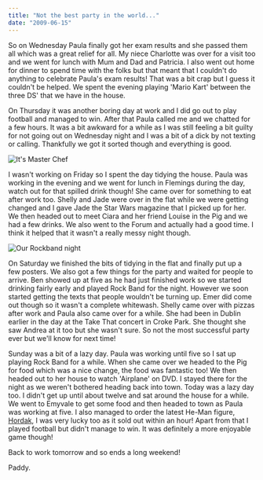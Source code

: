 ```yaml
---
title: "Not the best party in the world..."
date: "2009-06-15"
---
```

So on Wednesday Paula finally got her exam results and she passed them all which was a great relief for all. My niece Charlotte was over for a visit too and we went for lunch with Mum and Dad and Patricia. I also went out home for dinner to spend time with the folks but that meant that I couldn't do anything to celebrate Paula's exam results! That was a bit crap but I guess it couldn't be helped. We spent the evening playing 'Mario Kart' between the three DS' that we have in the house.

On Thursday it was another boring day at work and I did go out to play football and managed to win. After that Paula called me and we chatted for a few hours. It was a bit awkward for a while as I was still feeling a bit guilty for not going out on Wednesday night and I was a bit of a dick by not texting or calling. Thankfully we got it sorted though and everything is good.

![It's Master Chef](/images/P6140004.JPG "It's Master Chef")

I wasn't working on Friday so I spent the day tidying the house. Paula was working in the evening and we went for lunch in Flemings during the day, watch out for that spilled drink though! She came over for something to eat after work too. Shelly and Jade were over in the flat while we were getting changed and I gave Jade the Star Wars magazine that I picked up for her. We then headed out to meet Ciara and her friend Louise in the Pig and we had a few drinks. We also went to the Forum and actually had a good time. I think it helped that it wasn't a really messy night though.

![Our Rockband night](/images/P6160006.JPG "Our Rockband night")

On Saturday we finished the bits of tidying in the flat and finally put up a few posters. We also got a few things for the party and waited for people to arrive. Ben showed up at five as he had just finished work so we started drinking fairly early and played Rock Band for the night. However we soon started getting the texts that people wouldn't be turning up. Emer did come out though so it wasn't a complete whitewash. Shelly came over with pizzas after work and Paula also came over for a while. She had been in Dublin earlier in the day at the Take That concert in Croke Park. She thought she saw Andrea at it too but she wasn't sure. So not the most successful party ever but we'll know for next time!

Sunday was a bit of a lazy day. Paula was working until five so I sat up playing Rock Band for a while. When she came over we headed to the Pig for food which was a nice change, the food was fantastic too! We then headed out to her house to watch 'Airplane' on DVD. I stayed there for the night as we weren't bothered heading back into town. Today was a lazy day too. I didn't get up until about twelve and sat around the house for a while. We went to Emyvale to get some food and then headed to town as Paula was working at five. I also managed to order the latest He-Man figure, [Hordak](http://www.mattycollector.com/store/matty/en_US/DisplayProductDetailsPage/productID.120251400), I was very lucky too as it sold out within an hour! Apart from that I played football but didn't manage to win. It was definitely a more enjoyable game though!

Back to work tomorrow and so ends a long weekend!

Paddy.